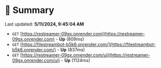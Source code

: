 # 📖 Summary
Last updated: **5/11/2024, 9:45:04 AM**

- `GET` [https://restreamer-09gx.onrender.com](https://restreamer-09gx.onrender.com) - **Up** (809ms)
- `GET` [https://filestreambot-b5k6.onrender.com/](https://filestreambot-b5k6.onrender.com/) - **Up** (837ms)
- `GET` [https://restreamer-09gx.onrender.com/ui](https://restreamer-09gx.onrender.com/ui) - **Up** (1124ms)
